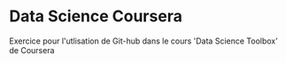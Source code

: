 # Data Science Coursera
Exercice pour l'utlisation de Git-hub dans le cours 'Data Science Toolbox' de Coursera
